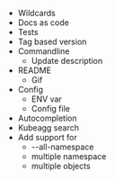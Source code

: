 - Wildcards
- Docs as code
- Tests
- Tag based version
- Commandline
    - Update description
- README
    - Gif
- Config
    - ENV var
    - Config file
- Autocompletion
- Kubeagg search
- Add support for
    - --all-namespace
    - multiple namespace
    - multiple objects